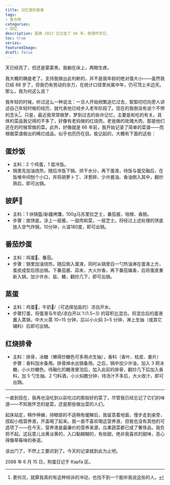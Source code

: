 ```yaml
---
title: 记忆里的食谱
tags: 
- 食与物
categories:
- 回忆
description: 距离 2022 已过去了 66 年，我很怀念它。
toc: true
series:
featuredImage:
draft: false
---
```







天已经亮了，但还是蒙蒙黑。我躺在床上，两眼生疼。

我大概的确是老了。支持我做出此判断的，并不是我年龄的绝对值大小——虽然我已经 88 岁了，但我仍有劳动的余力，在统计口径里尚属中年，仍可顶上半边天。那么，我为何这么说？

我年轻的时候，听过这么一种说法：一旦人开始频繁追忆过去，絮絮叨叨向旁人讲述自己年轻时候的经历，就代表他已经步入老年阶段了。现在的我倒没有说个不停的念头[^1]。只是，最近我常常做梦，梦到过去的些许记忆，主要是和吃的有关。具体的菜品我记得的不多了，好像有老妈做的红烧肉，老爸做的玫瑰大肉，那是他们还在的时候常做的菜。此外，好像就是 66 年前，我开始记录了简单的菜谱——而根据菜谱做出的稀烂成品，似乎也历历在目。能记起的，大概有下面的这些：



## 蛋炒饭

- 主料：2 个鸡蛋，1 盘冷饭。
- 锅里先加油烧热，随后冷饭下锅、烘干水分，再下蛋液，待饭与蛋交融后，在饭堆中间刨个小口，并将胡萝卜丁、洋葱碎、少许酱油、香油倒入其中，翻炒熟后，即可出锅。




## 披萨🍕


- 主料：1 块锅盔/新疆烤馕，100g马苏里拉芝士，番茄酱，培根、香肠。
- 步骤：放饼底，涂上一层酱，一层肉和菜，一层芝士。将经过上述处理的饼底放入空气炸锅，10分钟，火温180度，即可出锅。



## 番茄炒蛋


- 主料：鸡蛋🥚、番茄。
- 步骤：锅里加油烧热，随后倒入蛋液，同时从锅里舀一勺热油淋在蛋液上方，蛋皮成型后捞出锅。下番茄酱、蒜末，大火炒香，再下番茄煸香，后将蛋皮重新入锅，加少许水、盐、糖，翻炒几下，即可出锅。




## 蒸蛋


- 主料：鸡蛋🥚，牛奶🥛/（可选择加盐的）凉白开水。
- 步骤打蛋，将蛋液与牛奶/凉白开以 1:(1.5~3) 的容积比混合。将混合后的蛋液置入蒸锅，中大火蒸 10~15 分钟，后以小火焖 3~5 分钟，淋上生抽（或其它辅料）后即可出锅。




## 红烧排骨

- 主料：排骨，冰糖（懒得炒糖色可多用点生抽），香料（香叶、桂皮、姜片）
 步骤：香料加水备用。排骨焯水出锅备用。之后，锅中加少许油，加入 3 把冰糖，小火炒糖色，待融化的糖液冒泡后，加入此前的排骨，翻炒几下后加入香料，加 5 勺生抽、2 勺料酒，小火焖数分钟，待汤汁不多后，大火收汁，即可出锅。


---

一直到现在，我再也没吃到以前吃过的那般好的菜了，尽管我已经忘记了它们的味道——不知我怀念的是菜，还是那些做出菜的人们。

起床站定，稍作伸展，待眼部的不适稍有缓解后，我留意着地面，慢步走到桌旁，捏起小瓶营养液，开盖喝了起来。我一直不喜欢喝这营养液，但我也没有其他的可选项了——在今天，营养液是最廉价的营养来源，瓜果蔬菜都已成了奢侈品，我负担不起。这玩意儿淡黄淡黄的，入口黏糊糊的，有些甜，绝非我喜欢的甜味，恶心得像草莓味的泰诺。

该出门了，不然上工要迟到了。今天的记录就到此为止吧。

2088 年 6 月 15 日，狗蛋日记于 Kapfa 区。

[^1]:更何况，就算我真的有这种倾诉的冲动，也找不到一个能听我说这些的人。